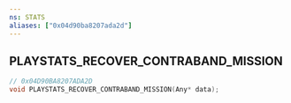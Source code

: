 ```yaml
---
ns: STATS
aliases: ["0x04d90ba8207ada2d"]
---
```

## PLAYSTATS_RECOVER_CONTRABAND_MISSION

```c
// 0x04D90BA8207ADA2D
void PLAYSTATS_RECOVER_CONTRABAND_MISSION(Any* data);
```
